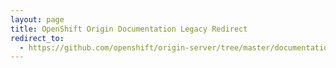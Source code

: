 ```yaml
---
layout: page
title: OpenShift Origin Documentation Legacy Redirect
redirect_to:
  - https://github.com/openshift/origin-server/tree/master/documentation/oo_deployment_guide_vagrant.adoc
---
```

